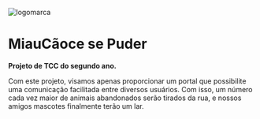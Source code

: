 ![logomarca](https://user-images.githubusercontent.com/48127848/69908479-1df26300-13c9-11ea-9676-a83644f0c61f.png)

# MiauCãoce se Puder

**Projeto de TCC do segundo ano.**


Com este projeto, visamos apenas proporcionar um portal que possibilite uma comunicação facilitada entre diversos usuários. Com isso, um número cada vez maior de animais abandonados serão tirados da rua, e nossos amigos mascotes finalmente terão um lar.
